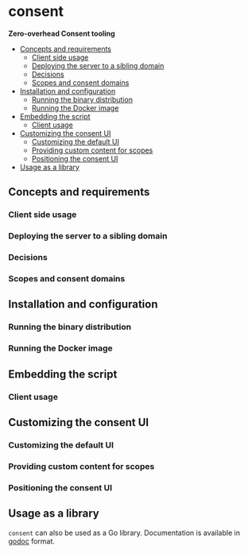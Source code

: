 # consent

__Zero-overhead Consent tooling__

<!-- MarkdownTOC -->

- [Concepts and requirements](#concepts-and-requirements)
  - [Client side usage](#client-side-usage)
  - [Deploying the server to a sibling domain](#deploying-the-server-to-a-sibling-domain)
  - [Decisions](#decisions)
  - [Scopes and consent domains](#scopes-and-consent-domains)
- [Installation and configuration](#installation-and-configuration)
  - [Running the binary distribution](#running-the-binary-distribution)
  - [Running the Docker image](#running-the-docker-image)
- [Embedding the script](#embedding-the-script)
  - [Client usage](#client-usage)
- [Customizing the consent UI](#customizing-the-consent-ui)
  - [Customizing the default UI](#customizing-the-default-ui)
  - [Providing custom content for scopes](#providing-custom-content-for-scopes)
  - [Positioning the consent UI](#positioning-the-consent-ui)
- [Usage as a library](#usage-as-a-library)

<!-- /MarkdownTOC -->


## Concepts and requirements

### Client side usage

### Deploying the server to a sibling domain

### Decisions

### Scopes and consent domains

## Installation and configuration

### Running the binary distribution

### Running the Docker image

## Embedding the script

### Client usage

## Customizing the consent UI

### Customizing the default UI

### Providing custom content for scopes

### Positioning the consent UI

## Usage as a library

`consent` can also be used as a Go library.
Documentation is available in [godoc][] format.

[godoc]: https://pkg.go.dev/github.com/offen/consent
